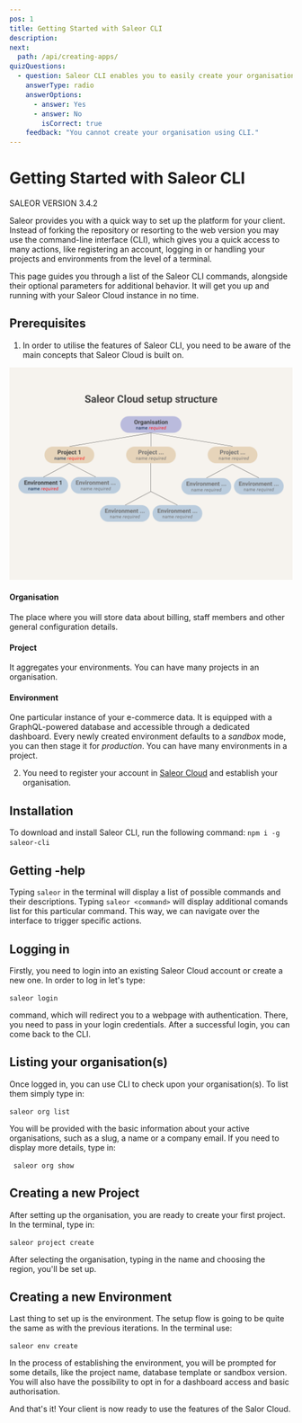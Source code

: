 ```yaml
---
pos: 1
title: Getting Started with Saleor CLI
description:
next:
  path: /api/creating-apps/
quizQuestions:
  - question: Saleor CLI enables you to easily create your organisation, project and environment.
    answerType: radio
    answerOptions:
      - answer: Yes
      - answer: No
        isCorrect: true
    feedback: "You cannot create your organisation using CLI."
---
```


# Getting Started with Saleor CLI

SALEOR VERSION
3.4.2

Saleor provides you with a quick way to set up the platform for your client. Instead of forking the repository or resorting to the web version you may use the command-line interface (CLI), which gives you a quick access to many actions, like registering an account, logging in or handling your projects and environments from the level of a terminal.

This page guides you through a list of the Saleor CLI commands, alongside their optional parameters for additional behavior. It will get you up and running with your Saleor Cloud instance in no time.

## Prerequisites

1. In order to utilise the features of Saleor CLI, you need to be aware of the main concepts that Saleor Cloud is built on.

![Saleor Cloud Setup Structure Diagram](./StructureOrganization.png)

#### Organisation

The place where you will store data about billing, staff members and other general configuration details.

#### Project

It aggregates your environments. You can have many projects in an organisation.

#### Environment

One particular instance of your e-commerce data. It is equipped with a GraphQL-powered database and accessible through a dedicated dashboard. Every newly created environment defaults to a _sandbox_ mode, you can then stage it for _production_. You can have many environments in a project.

2. You need to register your account in [Saleor Cloud](https://saleor.io/) and establish your organisation.

## Installation

To download and install Saleor CLI, run the following command:
`npm i -g saleor-cli`

## Getting -help

Typing `saleor` in the terminal will display a list of possible commands and their descriptions. Typing `saleor <command>` will display additional comands list for this particular command. This way, we can navigate over the interface to trigger specific actions.

## Logging in

Firstly, you need to login into an existing Saleor Cloud account or create a new one. In order to log in let's type:

`saleor login`

command, which will redirect you to a webpage with authentication. There, you need to pass in your login credentials. After a successful login, you can come back to the CLI.

## Listing your organisation(s)

Once logged in, you can use CLI to check upon your organisation(s). To list them simply type in:

`saleor org list`

You will be provided with the basic information about your active organisations, such as a slug, a name or a company email. If you need to display more details, type in:

` saleor org show`

## Creating a new Project

After setting up the organisation, you are ready to create your first project. In the terminal, type in:

`saleor project create`

After selecting the organisation, typing in the name and choosing the region, you'll be set up.

## Creating a new Environment

Last thing to set up is the environment. The setup flow is going to be quite the same as with the previous iterations. In the terminal use:

`saleor env create`

In the process of establishing the environment, you will be prompted for some details, like the project name, database template or sandbox version. You will also have the possibility to opt in for a dashboard access and basic authorisation.

And that's it! Your client is now ready to use the features of the Salor Cloud.
